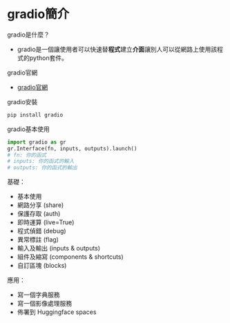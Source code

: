 # gradio簡介

gradio是什麼？

* gradio是一個讓使用者可以快速替**程式**建立**介面**讓別人可以從網路上使用該程式的python套件。

gradio官網

* [gradio官網](https://gradio.app/)

gradio安裝

```bash
pip install gradio
```

gradio基本使用

```python
import gradio as gr
gr.Interface(fn, inputs, outputs).launch()
# fn: 你的函式
# inputs: 你的函式的輸入
# outputs: 你的函式的輸出
```

基礎：

* 基本使用
* 網路分享 (share)
* 保護存取 (auth)
* 即時運算 (live=True)
* 程式偵錯 (debug)
* 異常標註 (flag)
* 輸入及輸出 (inputs & outputs)
* 組件及縮寫 (components & shortcuts)
* 自訂區塊 (blocks)

應用：

* 寫一個字典服務
* 寫一個影像處理服務
* 佈署到 Huggingface spaces

